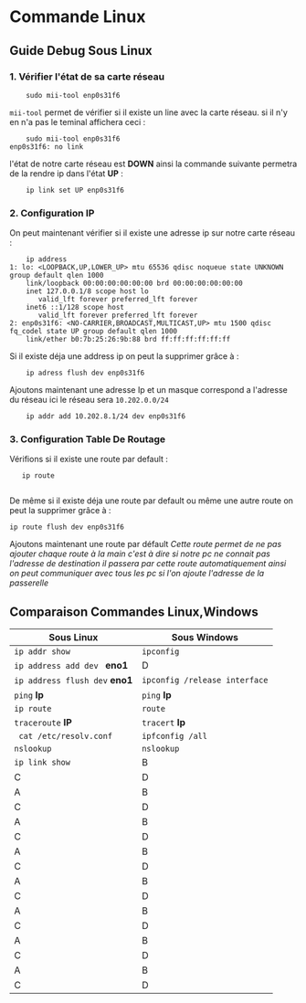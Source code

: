 # Commande Linux
## Guide Debug Sous Linux
 ### 1. Vérifier l'état de sa carte réseau


```
    sudo mii-tool enp0s31f6

```

``mii-tool`` permet de vérifier si il existe un line avec la carte réseau.
si il n'y en n'a pas le teminal affichera ceci : 


```
    sudo mii-tool enp0s31f6
enp0s31f6: no link
```
l'état de notre carte réseau est **DOWN**
ainsi la commande suivante permetra de la rendre ip dans l'état **UP** :
```
    ip link set UP enp0s31f6

```
### 2. Configuration IP
On peut maintenant vérifier si il existe une adresse ip sur notre carte réseau :
```
    ip address 
1: lo: <LOOPBACK,UP,LOWER_UP> mtu 65536 qdisc noqueue state UNKNOWN group default qlen 1000
    link/loopback 00:00:00:00:00:00 brd 00:00:00:00:00:00
    inet 127.0.0.1/8 scope host lo
       valid_lft forever preferred_lft forever
    inet6 ::1/128 scope host 
       valid_lft forever preferred_lft forever
2: enp0s31f6: <NO-CARRIER,BROADCAST,MULTICAST,UP> mtu 1500 qdisc fq_codel state UP group default qlen 1000
    link/ether b0:7b:25:26:9b:88 brd ff:ff:ff:ff:ff:ff

```
Si il existe déja une address ip on peut la supprimer grâce à : 

```
    ip adress flush dev enp0s31f6
```

Ajoutons maintenant une adresse Ip et un masque correspond a l'adresse du réseau ici le réseau sera `10.202.0.0/24` 

```
    ip addr add 10.202.8.1/24 dev enp0s31f6
 ```

### 3. Configuration Table De Routage

Vérifions si il existe une route par default : 

```
   ip route 
   
```
De même si il existe déja une route par default ou même une autre route on peut la supprimer grâce à : 

```
ip route flush dev enp0s31f6

```

Ajoutons maintenant une route par défault  _Cette route permet de ne pas ajouter chaque route à la main c'est à dire si notre pc ne connait pas l'adresse de destination il passera par cette route automatiquement ainsi on peut communiquer avec tous les pc si l'on ajoute l'adresse de la passerelle_




















## Comparaison Commandes Linux,Windows
|Sous Linux|Sous Windows|
|--------|--------|
| `ip addr show`   |`ipconfig`   | 
|`ip address add dev ` **eno1** |    D    |
|`ip address flush dev`  **eno1** |    `ipconfig /release interface`   |
 `ping`  **Ip**    |     `ping`  **Ip**    |
| `ip route`  |    `route`    |
|`traceroute`  **IP**  |    `tracert`  **Ip**   |
|    ` cat /etc/resolv.conf` |    `ipfconfig /all`    |
|    `nslookup` |       `nslookup` |
|       `ip link show` |    B    |
|    C    |    D    |
|    A    |    B    |
|    C    |    D    |
|    A    |    B    |
|    C    |    D    |
|    A    |    B    |
|    C    |    D    |
|    A    |    B    |
|    C    |    D    |
|    A    |    B    |
|    C    |    D    |
|    A    |    B    |
|    C    |    D    |
|    A    |    B    |
|    C    |    D    |

